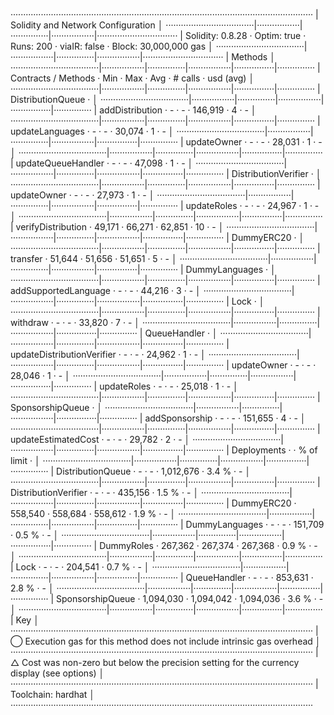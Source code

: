 ························································································································
|  Solidity and Network Configuration                                                                                  │
···································|·················|···············|·················|································
|  Solidity: 0.8.28                ·  Optim: true    ·  Runs: 200    ·  viaIR: false   ·     Block: 30,000,000 gas     │
···································|·················|···············|·················|································
|  Methods                                                                                                             │
···································|·················|···············|·················|················|···············
|  Contracts / Methods             ·  Min            ·  Max          ·  Avg            ·  # calls       ·  usd (avg)   │
···································|·················|···············|·················|················|···············
|  DistributionQueue               ·                                                                                   │
···································|·················|···············|·················|················|···············
|      addDistribution             ·              -  ·            -  ·        146,919  ·             4  ·           -  │
···································|·················|···············|·················|················|···············
|      updateLanguages             ·              -  ·            -  ·         30,074  ·             1  ·           -  │
···································|·················|···············|·················|················|···············
|      updateOwner                 ·              -  ·            -  ·         28,031  ·             1  ·           -  │
···································|·················|···············|·················|················|···············
|      updateQueueHandler          ·              -  ·            -  ·         47,098  ·             1  ·           -  │
···································|·················|···············|·················|················|···············
|  DistributionVerifier            ·                                                                                   │
···································|·················|···············|·················|················|···············
|      updateOwner                 ·              -  ·            -  ·         27,973  ·             1  ·           -  │
···································|·················|···············|·················|················|···············
|      updateRoles                 ·              -  ·            -  ·         24,967  ·             1  ·           -  │
···································|·················|···············|·················|················|···············
|      verifyDistribution          ·         49,171  ·       66,271  ·         62,851  ·            10  ·           -  │
···································|·················|···············|·················|················|···············
|  DummyERC20                      ·                                                                                   │
···································|·················|···············|·················|················|···············
|      transfer                    ·         51,644  ·       51,656  ·         51,651  ·             5  ·           -  │
···································|·················|···············|·················|················|···············
|  DummyLanguages                  ·                                                                                   │
···································|·················|···············|·················|················|···············
|      addSupportedLanguage        ·              -  ·            -  ·         44,216  ·             3  ·           -  │
···································|·················|···············|·················|················|···············
|  Lock                            ·                                                                                   │
···································|·················|···············|·················|················|···············
|      withdraw                    ·              -  ·            -  ·         33,820  ·             7  ·           -  │
···································|·················|···············|·················|················|···············
|  QueueHandler                    ·                                                                                   │
···································|·················|···············|·················|················|···············
|      updateDistributionVerifier  ·              -  ·            -  ·         24,962  ·             1  ·           -  │
···································|·················|···············|·················|················|···············
|      updateOwner                 ·              -  ·            -  ·         28,046  ·             1  ·           -  │
···································|·················|···············|·················|················|···············
|      updateRoles                 ·              -  ·            -  ·         25,018  ·             1  ·           -  │
···································|·················|···············|·················|················|···············
|  SponsorshipQueue                ·                                                                                   │
···································|·················|···············|·················|················|···············
|      addSponsorship              ·              -  ·            -  ·        151,655  ·             4  ·           -  │
···································|·················|···············|·················|················|···············
|      updateEstimatedCost         ·              -  ·            -  ·         29,782  ·             2  ·           -  │
···································|·················|···············|·················|················|···············
|  Deployments                                       ·                                 ·  % of limit    ·              │
···································|·················|···············|·················|················|···············
|  DistributionQueue               ·              -  ·            -  ·      1,012,676  ·         3.4 %  ·           -  │
···································|·················|···············|·················|················|···············
|  DistributionVerifier            ·              -  ·            -  ·        435,156  ·         1.5 %  ·           -  │
···································|·················|···············|·················|················|···············
|  DummyERC20                      ·        558,540  ·      558,684  ·        558,612  ·         1.9 %  ·           -  │
···································|·················|···············|·················|················|···············
|  DummyLanguages                  ·              -  ·            -  ·        151,709  ·         0.5 %  ·           -  │
···································|·················|···············|·················|················|···············
|  DummyRoles                      ·        267,362  ·      267,374  ·        267,368  ·         0.9 %  ·           -  │
···································|·················|···············|·················|················|···············
|  Lock                            ·              -  ·            -  ·        204,541  ·         0.7 %  ·           -  │
···································|·················|···············|·················|················|···············
|  QueueHandler                    ·              -  ·            -  ·        853,631  ·         2.8 %  ·           -  │
···································|·················|···············|·················|················|···············
|  SponsorshipQueue                ·      1,094,030  ·    1,094,042  ·      1,094,036  ·         3.6 %  ·           -  │
···································|·················|···············|·················|················|···············
|  Key                                                                                                                 │
························································································································
|  ◯  Execution gas for this method does not include intrinsic gas overhead                                            │
························································································································
|  △  Cost was non-zero but below the precision setting for the currency display (see options)                         │
························································································································
|  Toolchain:  hardhat                                                                                                 │
························································································································